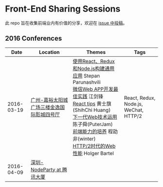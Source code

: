 # Front-End Sharing Sessions

此 repo 旨在收集前端业内有价值的分享，欢迎在 [issue 中投稿](https://github.com/xcatliu/front-end-conferences/issues/new)。

## 2016 Conferences

| Date | Location | Themes | Tags |
| ---- | -------- | ------ | ---- |
| 2016-03-19 | [广州-嘉裕太阳城广场三楼金逸国际影城四号厅](http://fequan.com/2016/) | [使用React、Redux和Node.js构建通用应用] Stepan Parunashvili <br/> [微信Web APP开发最佳实践] 江剑锋 <br/> [React tips] 黄士旗(ShihChi Huang) <br/> [下一代Web技术运用] 陈子舜(PuterJam) <br/> [前端能力的培养] 程劭非(winter) <br/> [HTTP/2时代的Web性能] Holger Bartel | React, Redux, Node.js, WeChat, HTTP/2 |
| 2016-04-09 | [深圳-NodeParty at 腾讯大厦](https://cnodejs.org/topic/56f364c7532839c33a99d17e) | | |


[使用React、Redux和Node.js构建通用应用]: http://feday.fequan.com/universal-applications-feday-stepan.pdf
[微信Web APP开发最佳实践]: http://feday.fequan.com/%E5%BE%AE%E4%BF%A1%20Web%20App%20%E5%BC%80%E5%8F%91%E6%9C%80%E4%BD%B3%E5%AE%9E%E8%B7%B5-%E6%B1%9F%E5%89%91%E9%94%8B.pdf
[React tips]: http://feday.fequan.com/React%20tips%20while%20building%20large%20scale%20application.pdf
[下一代Web技术运用]: http://feday.fequan.com/%E4%B8%8B%E4%B8%80%E4%BB%A3Web%E5%89%8D%E7%AB%AF%E6%8A%80%E6%9C%AF-%E9%99%88%E5%AD%90%E8%88%9C.pdf
[前端能力的培养]: http://feday.fequan.com/%E4%B8%80%E4%B8%AA%E5%89%8D%E7%AB%AF%E7%9A%84%E8%87%AA%E6%88%91%E4%BF%AE%E5%85%BB-winter.pdf
[HTTP/2时代的Web性能]: http://feday.fequan.com/feday-gz-2016-webperfhttp2.pdf
